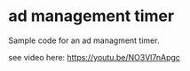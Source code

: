 # ad management timer

Sample code for an ad managment timer.

see video here:
https://youtu.be/NO3Vl7nApgc

